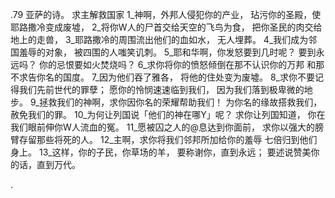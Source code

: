 .79 
亚萨的诗。 
求主解救国家 
1_神啊，外邦人侵犯你的产业， 
玷污你的圣殿，使耶路撒冷变成废墟， 
2_将你W人的尸首交给天空的飞鸟为食， 
把你圣民的肉交给地上的走兽， 
3_耶路撒冷的周围流出他们的血如水， 
无人埋葬。 
4_我们成为邻国羞辱的对象， 
被四围的人嗤笑讥刺。 
5_耶和华啊，你发怒要到几时呢？ 
要到永远吗？ 
你的忌恨要如火焚烧吗？ 
6_求你将你的愤怒倾倒在那不认识你的万邦 
和那不求告你名的国度。 
7_因为他们吞了雅各， 
将他的住处变为废墟。 
8_求你不要记得我们先前世代的罪孽； 
愿你的怜悯速速临到我们， 
因为我们落到极卑微的地步。 
9_拯救我们的神啊，求你因你名的荣耀帮助我们！ 
为你名的缘故搭救我们，赦免我们的罪。 
10_为何让列国说「他们的神在哪Y」呢？ 
求你让列国知道， 
你在我们眼前伸你W人流血的冤。 
11_愿被囚之人的@息达到你面前， 
求你以强大的膀臂存留那些将死的人。 
12_主啊，求你将我们邻邦所加给你的羞辱 
七倍归到他们身上。 
13_这样，你的子民，你草场的羊， 
要称谢你，直到永远； 
要述说赞美你的话，直到万代。 

.